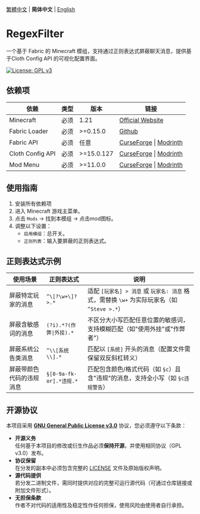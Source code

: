 [繁體中文](./README_TW.md) | **简体中文** | [English](./README_EN.md)

# RegexFilter

一个基于 Fabric 的 Minecraft 模组，支持通过正则表达式屏蔽聊天消息，提供基于Cloth
Config API 的可视化配置界面。

[![License: GPL v3](https://img.shields.io/badge/License-GPLv3-blue.svg)](https://www.gnu.org/licenses/gpl-3.0)

## 依赖项

| 依赖             | 类型 | 版本       | 链接                                                                                                                             |
| ---------------- | ---- | ---------- | -------------------------------------------------------------------------------------------------------------------------------- |
| Minecraft        | 必须 | 1.21       | [Official Website](https://www.minecraft.net/)                                                                                   |
| Fabric Loader    | 必须 | >=0.15.0   | [Github](https://github.com/FabricMC/fabric-loader)                                                                              |
| Fabric API       | 必须 | 任意       | [CurseForge](https://www.curseforge.com/minecraft/mc-mods/fabric-api) &#124; [Modrinth](https://modrinth.com/mod/fabric-api)     |
| Cloth Config API | 必须 | >=15.0.127 | [CurseForge](https://www.curseforge.com/minecraft/mc-mods/cloth-config) &#124; [Modrinth](https://modrinth.com/mod/cloth-config) |
| Mod Menu         | 必须 | >=11.0.0   | [CurseForge](https://www.curseforge.com/minecraft/mc-mods/modmenu) &#124; [Modrinth](https://modrinth.com/mod/modmenu)           |

## 使用指南

1. 安装所有依赖项
2. 进入 Minecraft 游戏主菜单。
3. 点击 `Mods` → 找到本模组 → 点击mod图标。
4. 调整以下设置：
   - `启用模组`：总开关。
   - `正则列表`：输入要屏蔽的正则表达式。

## 正则表达式示例

| 使用场景                 | 正则表达式              | 说明                                                                                        |
| ------------------------ | ----------------------- | ------------------------------------------------------------------------------------------- |
| 屏蔽特定玩家的消息       | `^\[?\w+\]? >.*`        | 适配 `[玩家名] > 消息` 或 `玩家名: 消息` 格式，需替换 `\w+` 为实际玩家名（如 `^Steve >.*`） |
| 屏蔽含敏感词的消息       | `(?i).*?(作弊\|外挂).*` | 不区分大小写匹配任意位置的敏感词，支持模糊匹配（如"使用外挂"或"作弊者"）                    |
| 屏蔽系统公告类消息       | `^\\[系统\\].*`         | 匹配以 `[系统]` 开头的消息（配置文件需保留双反斜杠转义）                                    |
| 屏蔽带颜色代码的违规消息 | `§[0-9a-fk-or].*违规.*` | 匹配包含颜色/格式代码（如 `§c`）且含"违规"的消息，支持全小写（如 `§c违规警告`）             |

## 开源协议

本项目采用 **[GNU General Public License v3.0](LICENSE)**
协议，您必须遵守以下条款：

- **开源义务**  
  任何基于本项目的修改或衍生作品必须**保持开源**，并使用相同协议（GPL v3.0）发布。
- **协议保留**  
  在分发的副本中必须包含完整的 [LICENSE](LICENSE) 文件及原始版权声明。
- **源代码提供**  
  若分发二进制文件，需同时提供对应的完整可运行源代码（可通过仓库链接或附加文件形式）。
- **无担保条款**  
  作者不对代码的适用性及稳定性作任何担保，使用风险由使用者自行承担。
